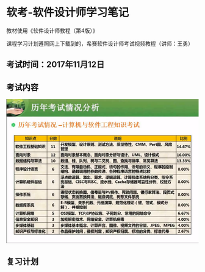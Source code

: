 # 软考-软件设计师学习笔记

教材使用《软件设计师教程（第4版）》

课程学习计划遵照网上下载到的，希赛软件设计师考试视频教程（讲师：王勇）

## 考试时间：2017年11月12日
## 考试内容
![历年考试情况分析表](/imgs/1.png)
## 复习计划





